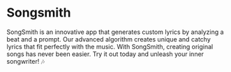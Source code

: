 # Songsmith
SongSmith is an innovative app that generates custom lyrics by analyzing a beat and a prompt. Our advanced algorithm creates unique and catchy lyrics that fit perfectly with the music. With SongSmith, creating original songs has never been easier. Try it out today and unleash your inner songwriter! 🎶
